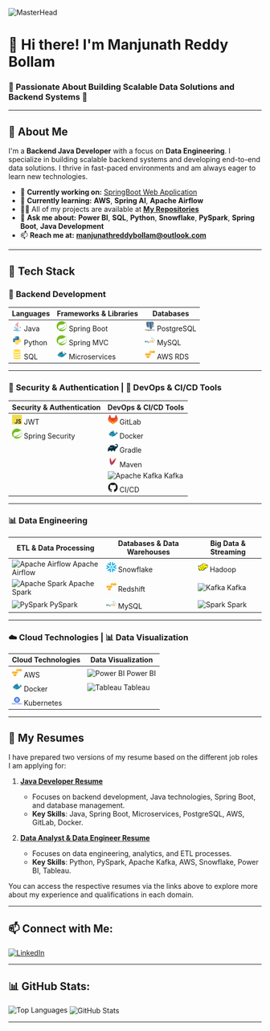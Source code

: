 ![MasterHead](https://github.com/user-attachments/assets/d2345577-f07c-4474-b9db-943830c0b867)

# 👋 Hi there! I'm Manjunath Reddy Bollam
### 🌟 Passionate About Building Scalable Data Solutions and Backend Systems 🌟

---

## 📣 About Me
I'm a **Backend Java Developer** with a focus on **Data Engineering**. I specialize in building scalable backend systems and developing end-to-end data solutions. I thrive in fast-paced environments and am always eager to learn new technologies.

- 🔭 **Currently working on:** [SpringBoot Web Application](https://github.com/manjunath528/springboot-application)
- 🌱 **Currently learning:** **AWS**, **Spring AI**, **Apache Airflow**
- 👨‍💻 All of my projects are available at [**My Repositories**](https://github.com/manjunath528?tab=repositories)
- 💬 **Ask me about:** **Power BI**, **SQL**, **Python**, **Snowflake**, **PySpark**, **Spring Boot**, **Java Development**
- 📫 **Reach me at:** **manjunathreddybollam@outlook.com**

---

## 🌱 Tech Stack

### 🚀 **Backend Development**

| **Languages** | **Frameworks & Libraries** | **Databases** |
|---------------|----------------------------|---------------|
| <img src="https://raw.githubusercontent.com/devicons/devicon/master/icons/java/java-original.svg" alt="Java" width="20" height="20"/> Java | <img src="https://raw.githubusercontent.com/devicons/devicon/master/icons/spring/spring-original.svg" alt="Spring Boot" width="20" height="20"/> Spring Boot | <img src="https://raw.githubusercontent.com/devicons/devicon/master/icons/postgresql/postgresql-original-wordmark.svg" alt="PostgreSQL" width="20" height="20"/> PostgreSQL |
| <img src="https://raw.githubusercontent.com/devicons/devicon/master/icons/python/python-original.svg" alt="Python" width="20" height="20"/> Python | <img src="https://raw.githubusercontent.com/devicons/devicon/master/icons/spring/spring-original.svg" alt="Spring MVC" width="20" height="20"/> Spring MVC | <img src="https://raw.githubusercontent.com/devicons/devicon/master/icons/mysql/mysql-original-wordmark.svg" alt="MySQL" width="20" height="20"/> MySQL |
| <img src="https://raw.githubusercontent.com/devicons/devicon/master/icons/sql/sql-original.svg" alt="SQL" width="20" height="20"/> SQL | <img src="https://raw.githubusercontent.com/devicons/devicon/master/icons/docker/docker-original.svg" alt="Microservices" width="20" height="20"/> Microservices | <img src="https://raw.githubusercontent.com/devicons/devicon/master/icons/amazonwebservices/amazonwebservices-original.svg" alt="AWS RDS" width="20" height="20"/> AWS RDS |

---

### 🔐 **Security & Authentication** | 🚀 **DevOps & CI/CD Tools**

| **Security & Authentication** | **DevOps & CI/CD Tools** |
|-------------------------------|---------------------------|
| <img src="https://raw.githubusercontent.com/devicons/devicon/master/icons/javascript/javascript-original.svg" alt="JWT" width="20" height="20"/> JWT | <img src="https://raw.githubusercontent.com/devicons/devicon/master/icons/gitlab/gitlab-original.svg" alt="GitLab" width="20" height="20"/> GitLab |
| <img src="https://raw.githubusercontent.com/devicons/devicon/master/icons/spring/spring-original.svg" alt="Spring Security" width="20" height="20"/> Spring Security | <img src="https://raw.githubusercontent.com/devicons/devicon/master/icons/docker/docker-original.svg" alt="Docker" width="20" height="20"/> Docker |
|                               | <img src="https://raw.githubusercontent.com/devicons/devicon/master/icons/gradle/gradle-original.svg" alt="Gradle" width="20" height="20"/> Gradle |
|                               | <img src="https://raw.githubusercontent.com/devicons/devicon/master/icons/maven/maven-original.svg" alt="Maven" width="20" height="20"/> Maven |
|                               | <img src="https://raw.githubusercontent.com/devicons/devicon/master/icons/kafka/kafka-original.svg" alt="Apache Kafka" width="20" height="20"/> Kafka |
|                               | <img src="https://raw.githubusercontent.com/devicons/devicon/master/icons/github/github-original.svg" alt="CI/CD" width="20" height="20"/> CI/CD |

---

### 📊 **Data Engineering**

| **ETL & Data Processing** | **Databases & Data Warehouses** | **Big Data & Streaming** |
|---------------------------|---------------------------------|--------------------------|
| <img src="https://raw.githubusercontent.com/devicons/devicon/master/icons/airflow/airflow-original.svg" alt="Apache Airflow" width="20" height="20"/> Apache Airflow | <img src="https://raw.githubusercontent.com/devicons/devicon/master/icons/snowflake/snowflake-original.svg" alt="Snowflake" width="20" height="20"/> Snowflake | <img src="https://raw.githubusercontent.com/devicons/devicon/master/icons/hadoop/hadoop-original.svg" alt="Hadoop" width="20" height="20"/> Hadoop |
| <img src="https://raw.githubusercontent.com/devicons/devicon/master/icons/spark/spark-original.svg" alt="Apache Spark" width="20" height="20"/> Apache Spark | <img src="https://raw.githubusercontent.com/devicons/devicon/master/icons/amazonwebservices/amazonwebservices-original.svg" alt="Redshift" width="20" height="20"/> Redshift | <img src="https://raw.githubusercontent.com/devicons/devicon/master/icons/kafka/kafka-original.svg" alt="Kafka" width="20" height="20"/> Kafka |
| <img src="https://raw.githubusercontent.com/devicons/devicon/master/icons/pyspark/pyspark-original.svg" alt="PySpark" width="20" height="20"/> PySpark | <img src="https://raw.githubusercontent.com/devicons/devicon/master/icons/mysql/mysql-original-wordmark.svg" alt="MySQL" width="20" height="20"/> MySQL | <img src="https://raw.githubusercontent.com/devicons/devicon/master/icons/spark/spark-original.svg" alt="Spark" width="20" height="20"/> Spark |

---

### ☁️ **Cloud Technologies** | 📊 **Data Visualization**

| **Cloud Technologies** | **Data Visualization** |
|------------------------|------------------------|
| <img src="https://raw.githubusercontent.com/devicons/devicon/master/icons/amazonwebservices/amazonwebservices-original.svg" alt="AWS" width="20" height="20"/> AWS | <img src="https://raw.githubusercontent.com/devicons/devicon/master/icons/powerbi/powerbi-original.svg" alt="Power BI" width="20" height="20"/> Power BI |
| <img src="https://raw.githubusercontent.com/devicons/devicon/master/icons/docker/docker-original.svg" alt="Docker" width="20" height="20"/> Docker | <img src="https://raw.githubusercontent.com/devicons/devicon/master/icons/tableau/tableau-original.svg" alt="Tableau" width="20" height="20"/> Tableau |
| <img src="https://raw.githubusercontent.com/devicons/devicon/master/icons/kubernetes/kubernetes-plain-wordmark.svg" alt="Kubernetes" width="20" height="20"/> Kubernetes |                        |

---

## 📄 My Resumes

I have prepared two versions of my resume based on the different job roles I am applying for:

1. **[Java Developer Resume](https://drive.google.com/file/d/1s0hKBV_x5cF3AZMPJ9QGIZWGSGPPawbq/view?usp=sharing)**  
   - Focuses on backend development, Java technologies, Spring Boot, and database management.
   - **Key Skills**: Java, Spring Boot, Microservices, PostgreSQL, AWS, GitLab, Docker.

2. **[Data Analyst & Data Engineer Resume](https://drive.google.com/file/d/1bkj3WDFTaUU2mmKVKoQeIwFrvdP12RfF/view?usp=sharing)**  
   - Focuses on data engineering, analytics, and ETL processes.
   - **Key Skills**: Python, PySpark, Apache Kafka, AWS, Snowflake, Power BI, Tableau.

You can access the respective resumes via the links above to explore more about my experience and qualifications in each domain.

---

## 📫 Connect with Me:
<a href="https://www.linkedin.com/in/manjunath-reddy-bollam-29bb69240" target="blank"><img align="center" src="https://raw.githubusercontent.com/rahuldkjain/github-profile-readme-generator/master/src/images/icons/Social/linked-in-alt.svg" alt="LinkedIn" height="30" width="40" /></a>

---


## 📊 GitHub Stats:
<p><img align="left" src="https://github-readme-stats.vercel.app/api/top-langs?username=manjunath528&show_icons=true&locale=en&layout=compact" alt="Top Languages" /></p>

<p>&nbsp;<img align="center" src="https://github-readme-stats.vercel.app/api?username=manjunath528&show_icons=true&locale=en" alt="GitHub Stats" /></p>

---
